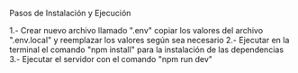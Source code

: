 Pasos de Instalación y Ejecución

1.- Crear nuevo archivo llamado ".env" copiar los valores del archivo ".env.local" y reemplazar los valores según sea necesario
2.- Ejecutar en la terminal el comando "npm install" para la instalación de las dependencias
3.- Ejecutar el servidor con el comando "npm run dev" 